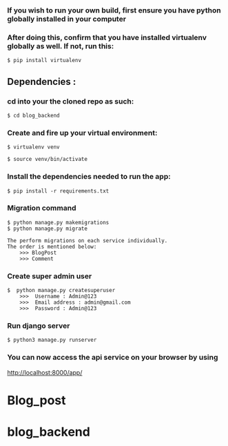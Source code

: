 ### If you wish to run your own build, first ensure you have python globally installed in your computer

### After doing this, confirm that you have installed virtualenv globally as well. If not, run this:

```
$ pip install virtualenv
```
## Dependencies :
 
### cd into your the cloned repo as such:
```
$ cd blog_backend
```

### Create and fire up your virtual environment:

```
$ virtualenv venv 
```
```
$ source venv/bin/activate
```
### Install the dependencies needed to run the app:

```
$ pip install -r requirements.txt
```

### Migration command

```
$ python manage.py makemigrations
$ python manage.py migrate

The perform migrations on each service individually.
The order is mentioned below:
	>>> BlogPost
	>>> Comment      
```

### Create super admin user

```
$  python manage.py createsuperuser
	>>>  Username : Admin@123
	>>>  Email address : admin@gmail.com
	>>>  Password : Admin@123
```

### Run django server

```
$ python3 manage.py runserver
```

### You can now access the api service on your browser by using

[    http://localhost:8000/app/
](    http://localhost:8000/app/
)
# Blog_post
# blog_backend

